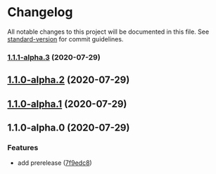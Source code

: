 # Changelog

All notable changes to this project will be documented in this file. See [standard-version](https://github.com/conventional-changelog/standard-version) for commit guidelines.

### [1.1.1-alpha.3](https://github.com/kukuxi/testlog/compare/v1.1.0-alpha.2...v1.1.1-alpha.3) (2020-07-29)

## [1.1.0-alpha.2](https://github.com/kukuxi/testlog/compare/v1.1.0-alpha.1...v1.1.0-alpha.2) (2020-07-29)

## [1.1.0-alpha.1](https://github.com/kukuxi/testlog/compare/v1.1.0-alpha.0...v1.1.0-alpha.1) (2020-07-29)

## 1.1.0-alpha.0 (2020-07-29)


### Features

* add prerelease ([7f9edc8](https://github.com/kukuxi/testlog/commit/7f9edc8f0313aa191d65419a37605ceb93983cbb))
